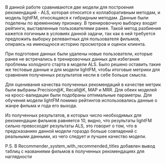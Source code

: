 В данной работе сравниваются две модели для построения рекомендаций - ALS, которая относится к коллаборативным методам, и модель lightFM, относящаяся к гибридным методам. Данные были поделены по временному признаку. В тренировочную выборку входят рейтинги, выставленные пользователями ранее. Такой метод разбиения кажется логичным в условиях данной задачи, так как в ней требуется предложить выборку релевантных для пользователя фильмов, опираясь на имеющуюся историю просмотров и оценок клиента.

При подготовке данных были удалены новые пользователи, которые ранее не встречались в тренировочных данных для избегания проблемы холодного старта в модели ALS. Было решено оставить такие же тестовые данные и для модели lightFM, чтобы итоговые метрики для сравнения полученных результатов несли в себе больше смысла. 

Для оценивания качества полученных рекомендаций в качестве метрик были выбраны Precision@K, Recall@K, MAP и MRR. Для обеих моделей на кросс-валидации были подобраны оптимальные параметры. Для обучения модели lightFM помимо рейтингов использовались данные о жанре фильма и года его выхода. 

Из полученных результатов, в которых число необходимых для рекомендации фильмов равняется 10, видно, что результаты lightFM сильно превосходят результаты ALS, это говорит о том, что в предсказаниях данной модели гораздо больше совпадений с реальными данными, из чего следует и лучшее качество модели.


P.S. В Recommender_system_with_recommended_titles добавлен вывод таблиц с названиями фильмов в полученных рекомендациях для наглядности
